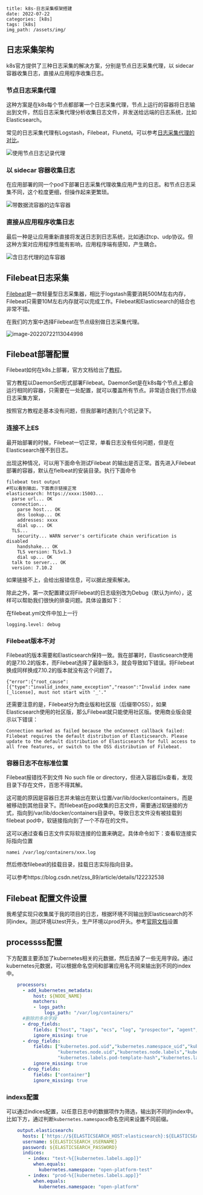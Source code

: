 ```
title: k8s-日志采集框架搭建
date: 2022-07-22
categories: [k8s]
tags: [k8s]   
img_path: /assets/img/
```

## 日志采集架构

k8s官方提供了三种日志采集的解决方案，分别是节点日志采集代理，以 sidecar 容器收集日志，直接从应用程序收集日志。

### 节点日志采集代理

这种方案是在k8s每个节点都部署一个日志采集代理，节点上运行的容器将日志输出到文件，然后日志采集代理分析收集日志文件，并发送给远端的日志系统，比如Elasticsearch。

常见的日志采集代理有Logstash，Filebeat，Flunetd。可以参考[日志采集代理的对比](https://blog.csdn.net/adparking/article/details/119565447)。

![使用节点日志记录代理](k8s-日志采集框架搭建.assets/logging-with-node-agent.png)

### 以 sidecar 容器收集日志

在应用部署的同一个pod下部署日志采集代理收集应用产生的日志。和节点日志采集不同，这个粒度更细，但操作起来更繁琐。

![带数据流容器的边车容器](k8s-日志采集框架搭建.assets/logging-with-streaming-sidecar.png)

### 直接从应用程序收集日志

最后一种是让应用重新直接将发送日志到日志系统，比如通过tcp、udp协议。但这种方案对应用程序性能有影响，应用程序端有感知，产生耦合。

![含日志代理的边车容器](k8s-日志采集框架搭建.assets/logging-with-sidecar-agent.png)

## Filebeat日志采集

[Filebeat](https://www.elastic.co/cn/beats/filebeat)是一款轻量型日志采集器，相比于logstash需要消耗500M左右内存，Filebeat只需要10M左右内存就可以完成工作。Filebeat和Elasticsearch的结合也非常不错。

在我们的方案中选择Filebeat在节点级别做日志采集代理。

![image-20220722113044998](k8s-日志采集框架搭建.assets/image-20220722113044998.png)

## Filebeat部署配置

Filebeat如何在k8s上部署，官方文档给出了[教程](https://www.elastic.co/guide/en/beats/filebeat/7.10/running-on-kubernetes.html)。

官方教程以DaemonSet形式部署Filebeat。DaemonSet是在k8s每个节点上都会运行相同的容器，只需要在一处配置，就可以覆盖所有节点。非常适合我们节点级日志采集方案，

按照官方教程走基本没有问题，但我部署时遇到几个坑记录下。

### 连接不上ES

最开始部署的时候，Filebeat一切正常，单看日志没有任何问题，但是在Elasticsearch搜不到日志。

出现这种情况，可以用下面命令测试Filebeat 的输出是否正常。首先进入Filebeat部署的容器，默认在fielbeat的安装目录。执行下面命令

```shell
filebeat test output
#可以看到输出，下面表示链接正常
elasticsearch: https://xxxx:15003...
  parse url... OK
  connection...
    parse host... OK
    dns lookup... OK
    addresses: xxxx
    dial up... OK
  TLS...
    security... WARN server's certificate chain verification is disabled
    handshake... OK
    TLS version: TLSv1.3
    dial up... OK
  talk to server... OK
  version: 7.10.2
```

如果链接不上，会给出报错信息，可以据此搜索解决。



除此之外，第一次配置建议将Filebeat的日志级别改为Debug（默认为info），这样可以帮助我们很快的排查问题。具体设置如下：

在filebeat.yml文件中加上一行

```
logging.level: debug
```

### Filebeat版本不对

Filebeat的版本需要和Elasticsearch保持一致。我在部署时，Elasticsearch使用的是7.10.2的版本，而Filebeat选择了最新版8.3，就会导致如下错误。将Filebeat换成同样换成7.10.2的版本就没有这个问题了。

```
{"error":{"root_cause":[{"type":"invalid_index_name_exception","reason":"Invalid index name [_license], must not start with '_'."
```

还需要注意的是，Filebeat分为商业版和社区版（后缀带OSS），如果Elasticsearch使用的社区版，那么Filebeat就只能使用社区版。使用商业版会提示以下错误：

```
Connection marked as failed because the onConnect callback failed: Filebeat requires the default distribution of Elasticsearch. Please update to the default distribution of Elasticsearch for full access to all free features, or switch to the OSS distribution of Filebeat.
```

### 容器日志不在标准位置

Filebeat报错找不到文件 No such file or directory，但进入容器后ls查看，发现目录下存在文件，百思不得其解。

这可能的原因是容器日志并未输出在默认位置/var/lib/docker/containers，而是被移动到其他目录下。而filebeat在pod收集的日志文件，需要通过软链接的方式，指向到/var/lib/docker/containers目录中。导致日志文件没有被挂载到filebeat pod中，软链接指向到了一个不存在的文件。

这可以通过查看日志文件实际软连接的位置来确定。具体命令如下：查看软连接实际指向位置

```
namei /var/log/containers/xxx.log
```

然后修改filebeat的挂载目录，挂载日志实际指向目录。

可以参考https://blog.csdn.net/zss_89/article/details/122232538

## Filebeat 配置文件设置

我希望实现只收集属于我的项目的日志，根据环境不同输出到Elasticsearch的不同index。测试环境以test开头，生产环境以prod开头。参考[官网文档](https://www.elastic.co/guide/en/beats/filebeat/7.10/index.html)设置

## processss配置

下方配置主要添加了kubernetes相关的元数据，然后去掉了一些无用字段。通过kubernetes元数据，可以根据命名空间和部署应用名不同来输出到不同的index中。

```yml
    processors:
      - add_kubernetes_metadata:
          host: ${NODE_NAME}
          matchers:
          - logs_path:
              logs_path: "/var/log/containers/"    
      #删除的多余字段
      - drop_fields:
          fields: ["host", "tags", "ecs", "log", "prospector", "agent", "input", "beat", "offset"]
          ignore_missing: true
      - drop_fields:
          fields: ["kubernetes.pod.uid","kubernetes.namespace_uid","kubernetes.namespace_labels",
                   "kubernetes.node.uid","kubernetes.node.labels","kubernetes.replicaset",
                   "kubernetes.labels.pod-template-hash","kubernetes.labels.tcs_region","kubernetes.labels.tcs_zone"]
          ignore_missing: true
      - drop_fields:
          fields: ["container"]
          ignore_missing: true
```

### indexs配置

可以通过indices配置，以任意日志中的数据项作为筛选，输出到不同的index中。比如下方，通过判断`kubernetes.namespace`命名空间来设置不同前缀。

```yml
    output.elasticsearch:
      hosts: ['https://${ELASTICSEARCH_HOST:elasticsearch}:${ELASTICSEARCH_PORT:9200}']
      username: ${ELASTICSEARCH_USERNAME}
      password: ${ELASTICSEARCH_PASSWORD}
      indices:
        - index: "test-%{[kubernetes.labels.app]}"
          when.equals:
            kubernetes.namespace: "open-platform-test"
        - index: "prod-%{[kubernetes.labels.app]}"
          when.equals:
            kubernetes.namespace: "open-platform"
```

